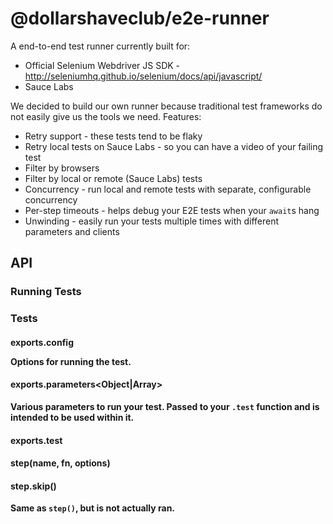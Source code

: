 # @dollarshaveclub/e2e-runner

A end-to-end test runner currently built for:

- Official Selenium Webdriver JS SDK - http://seleniumhq.github.io/selenium/docs/api/javascript/
- Sauce Labs

We decided to build our own runner because traditional test frameworks do not easily give us the tools we need.
Features:

- Retry support - these tests tend to be flaky
- Retry local tests on Sauce Labs - so you can have a video of your failing test
- Filter by browsers
- Filter by local or remote (Sauce Labs) tests
- Concurrency - run local and remote tests with separate, configurable concurrency
- Per-step timeouts - helps debug your E2E tests when your `await`s hang
- Unwinding - easily run your tests multiple times with different parameters and clients

## API

### Running Tests

### Tests

#### exports.config<Object>

Options for running the test.

#### exports.parameters<Object|Array>

Various parameters to run your test.
Passed to your `.test` function and is intended to be used within it.

#### exports.test<Function>

#### step(name<String>, fn<AsyncFunction>, options<Object>)

#### step.skip()

Same as `step()`, but is not actually ran.
